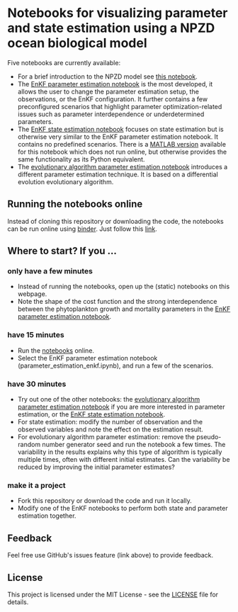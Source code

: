 # Notebooks for visualizing parameter and state estimation using a NPZD ocean biological model

Five notebooks are currently available:

 * For a brief introduction to the NPZD model see [this notebook](npzd.ipynb).
 * The [EnKF parameter estimation notebook](parameter_estimation_enkf.ipynb) is the most developed, it allows the user to change the parameter estimation setup, the observations, or the EnKF configuration. It further contains a few preconfigured scenarios that highlight parameter optimization-related issues such as parameter interdependence or underdetermined parameters.
 * The [EnKF state estimation notebook](state_estimation_enkf.ipynb) focuses on state estimation but is otherwise very similar to the EnKF parameter estimation notebook. It contains no predefined scenarios. There is a [MATLAB version](state_estimation_enkf_matlab.ipynb) available for this notebook which does not run online, but otherwise provides the same functionality as its Python equivalent.
 * The [evolutionary algorithm parameter estimation notebook](parameter_estimation_de.ipynb) introduces a different parameter estimation technique. It is based on a differential evolution evolutionary algorithm.

## Running the notebooks online

Instead of cloning this repository or downloading the code, the notebooks can be run online using [binder](https://mybinder.org/).
Just follow this [link](https://mybinder.org/v2/gh/jpmattern/obm-primer/HEAD). 

## Where to start? If you ...

### only have a few minutes

 * Instead of running the notebooks, open up the (static) notebooks on this webpage.
 * Note the shape of the cost function and the strong interdependence between the phytoplankton growth and mortality parameters in the [EnKF parameter estimation notebook](parameter_estimation_enkf.ipynb).

### have 15 minutes
 
 * Run the [notebooks](https://mybinder.org/v2/gh/jpmattern/obm-primer/HEAD) online.
 * Select the EnKF parameter estimation notebook (parameter_estimation_enkf.ipynb), and run a few of the scenarios.

### have 30 minutes

 * Try out one of the other notebooks: the [evolutionary algorithm parameter estimation notebook](parameter_estimation_de.ipynb) if you are more interested in parameter estimation, or the [EnKF state estimation notebook](state_estimation_enkf.ipynb).
 * For state estimation: modify the number of observation and the observed variables and note the effect on the estimation result. 
 * For evolutionary algorithm parameter estimation: remove the pseudo-random number generator seed and run the notebook a few times. The variability in the results explains why this type of algorithm is typically multiple times, often with different initial estimates. Can the variability be reduced by improving the initial parameter estimates?

### make it a project

 * Fork this repository or download the code and run it locally.
 * Modify one of the EnKF notebooks to perform both state and parameter estimation together.

## Feedback

Feel free use GitHub's issues feature (link above) to provide feedback.

## License

This project is licensed under the MIT License - see the [LICENSE](LICENSE) file for details.
